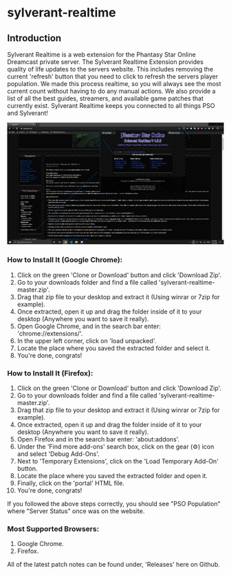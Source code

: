 # sylverant-realtime

## Introduction
Sylverant Realtime is a web extension for the Phantasy Star Online Dreamcast private server.
The Sylverant Realtime Extension provides quality of life updates to the servers website.
This includes removing the current 'refresh' button that you need to click to refresh the
servers player population. We made this process realtime, so you will always see
the most current count without having to do any manual actions. We also
provide a list of all the best guides, streamers, and available game 
patches that currently exist. Sylverant Realtime keeps you connected
to all things PSO and Sylverant!

![preview](./assets/images/preview.png)

### How to Install It (Google Chrome):
1. Click on the green 'Clone or Download' button and click 'Download Zip'.
2. Go to your downloads folder and find a file called 'sylverant-realtime-master.zip'.
3. Drag that zip file to your desktop and extract it (Using winrar or 7zip for example).
4. Once extracted, open it up and drag the folder inside of it to your desktop (Anywhere you want to save it really).
5. Open Google Chrome, and in the search bar enter: 'chrome://extensions/'.
6. In the upper left corner, click on 'load unpacked'.
7. Locate the place where you saved the extracted folder and select it.
8. You're done, congrats!

### How to Install It (Firefox):
1. Click on the green 'Clone or Download' button and click 'Download Zip'.
2. Go to your downloads folder and find a file called 'sylverant-realtime-master.zip'.
3. Drag that zip file to your desktop and extract it (Using winrar or 7zip for example).
4. Once extracted, open it up and drag the folder inside of it to your desktop (Anywhere you want to save it really).
5. Open Firefox and in the search bar enter: 'about:addons'.
6. Under the 'Find more add-ons' search box, click on the gear (⚙️) icon and select 'Debug Add-Ons'.
7. Next to 'Temporary Extensions', click on the 'Load Temporary Add-On' button.
8. Locate the place where you saved the extracted folder and open it.
9. Finally, click on the 'portal' HTML file.
10. You're done, congrats!

If you followed the above steps correctly, you should see "PSO Population" where "Server Status" once was on the website.

### Most Supported Browsers:
1. Google Chrome.
2. Firefox.

All of the latest patch notes can be found under, 'Releases' here on Github.